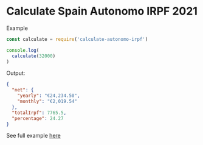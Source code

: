# Calculate Spain Autonomo IRPF 2021

Example
```js
const calculate = require('calculate-autonomo-irpf')

console.log(
  calculate(32000)
)
```

Output:
```json
{
  "net": {
    "yearly": "€24,234.50",
    "monthly": "€2,019.54"
  },
  "totalIrpf": 7765.5,
  "percentage": 24.27
}
```

See full example [here](https://github.com/Sansossio/calculate-autonomo-irpf/tree/master/example)